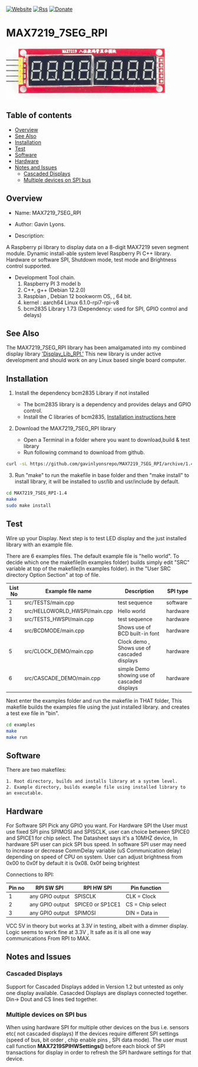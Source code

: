 [![Website](https://img.shields.io/badge/Website-Link-blue.svg)](https://gavinlyonsrepo.github.io/)  [![Rss](https://img.shields.io/badge/Subscribe-RSS-yellow.svg)](https://gavinlyonsrepo.github.io//feed.xml)  [![Donate](https://img.shields.io/badge/Donate-PayPal-green.svg)](https://www.paypal.com/paypalme/whitelight976)


# MAX7219_7SEG_RPI

![ max ](https://github.com/gavinlyonsrepo/MAX7219_7SEG_RPI/blob/main/extra/image/max.jpg)

## Table of contents

  * [Overview](#overview)
  * [See Also](#see-also)
  * [Installation](#installation)
  * [Test](#test)
  * [Software](#software)
  * [Hardware](#hardware)
  * [Notes and Issues](#notes-and-issues)
	* [Cascaded Displays](#cascaded-displays)
	* [Multiple devices on SPI bus](#multiple-devices-on-spi-bus)


## Overview

* Name: MAX7219_7SEG_RPI
* Author: Gavin Lyons.

* Description:

A Raspberry pi library to display data on a 8-digit MAX7219 seven segment module.
Dynamic install-able system level Raspberry Pi C++ library.
Hardware or software SPI, Shutdown mode, test mode and Brightness control supported.

* Development Tool chain.
	1. Raspberry PI 3 model b
	2. C++, g++ (Debian 12.2.0) 
	3. Raspbian , Debian 12 bookworm OS, , 64 bit.
	4. kernel : aarch64 Linux 6.1.0-rpi7-rpi-v8
	5. bcm2835 Library 1.73 (Dependency: used for SPI, GPIO control and delays)

## See Also

The MAX7219_7SEG_RPI library has been amalgamated into my combined display library ['Display_Lib_RPI.'](https://github.com/gavinlyonsrepo/Display_Lib_RPI)
This new library is under active development and should work on any Linux based single board computer.

## Installation

1. Install the dependency bcm2835 Library if not installed
	* The bcm2835 library is a dependency and provides delays and GPIO control.
	* Install the C libraries of bcm2835, [Installation instructions here](http://www.airspayce.com/mikem/bcm2835/)

2. Download the MAX7219_7SEG_RPI library
	* Open a Terminal in a folder where you want to download,build & test library
	* Run following command to download from github.

```sh
curl -sL https://github.com/gavinlyonsrepo/MAX7219_7SEG_RPI/archive/1.4.tar.gz | tar xz
```

3. Run "make" to run the makefile in base folder and then  "make install" to install library, it will be
    installed to usr/lib and usr/include by default.

```sh
cd MAX7219_7SEG_RPI-1.4
make
sudo make install
```

## Test

Wire up your Display.
Next step is to test LED display and the just installed library with an example file.

There are 6 examples files. The default example file is  "hello world".
To decide which one the makefile(In examples folder) builds simply edit "SRC" variable
at top of the makefile(In examples folder). 
in the "User SRC directory Option Section" at top of file.

| List No | Example file name  | Description | SPI type |
| ------ | ------ |   ------ | ----- |
| 1 | src/TESTS/main.cpp |  test sequence  | software |
| 2 | src/HELLOWORLD_HWSPI/main.cpp | Hello world | hardware |
| 3 | src/TESTS_HWSPI/main.cpp |  test sequence  | hardware |
| 4 | src/BCDMODE/main.cpp | Shows use of BCD built-in font  | hardware |
| 5 | src/CLOCK_DEMO/main.cpp |  Clock demo , Shows use of cascaded displays | hardware |
| 6 | src/CASCADE_DEMO/main.cpp | simple Demo showing use of cascaded displays | hardware |

Next enter the examples folder and run the makefile in THAT folder,
This makefile builds the examples file using the just installed library.
and creates a test exe file in "bin".

```sh
cd examples
make
make run
```

## Software

There are two makefiles:

    1. Root directory, builds and installs library at a system level.
    2. Example directory, builds example file using installed library to an executable.

## Hardware

For Software SPI Pick any GPIO you want.
For Hardware SPI the User must use fixed SPI pins SPIMOSI and SPISCLK, user can choice between SPICE0 and SPICE1 
for chip select. The Datasheet says it's a 10MHZ device, In hardware SPI user can pick SPI bus speed.
In software SPI user may need to increase or decrease CommDelay variable (uS Communication delay) depending on speed 
of CPU on system. User can adjust brightness from 0x00 to 0x0f by default it is 0x08. 0x0f being brightest
 
Connections to RPI:

| Pin no  | RPI SW SPI | RPI HW SPI  | Pin function |
| --- | --- | --- | --- |
| 1 | any GPIO output | SPISCLK |  CLK = Clock |
| 2 | any GPIO output | SPICE0 or SP1CE1 | CS = Chip select |
| 3 | any GPIO output | SPIMOSI |  DIN = Data in |


VCC 5V in theory but works at 3.3V in testing, albeit with a dimmer display.
Logic seems to work fine at 3.3V , It safe as it is all one way communications
From RPI to MAX.


## Notes and Issues

### Cascaded Displays

Support for Cascaded Displays added in Version 1.2 but untested as only one display available.
Casacded Displays are displays connected together. Din-> Dout and CS lines tied together.

### Multiple devices on SPI bus

When using hardware SPI for multiple other devices on the bus i.e. sensors etc( not cascaded displays)
If the devices require different SPI settings (speed of bus, bit order , chip enable pins , SPI data mode).
The user must call function **MAX7219SPIHWSettings()** before each block of 
SPI transactions for display in order to refresh the SPI hardware settings for that device.
